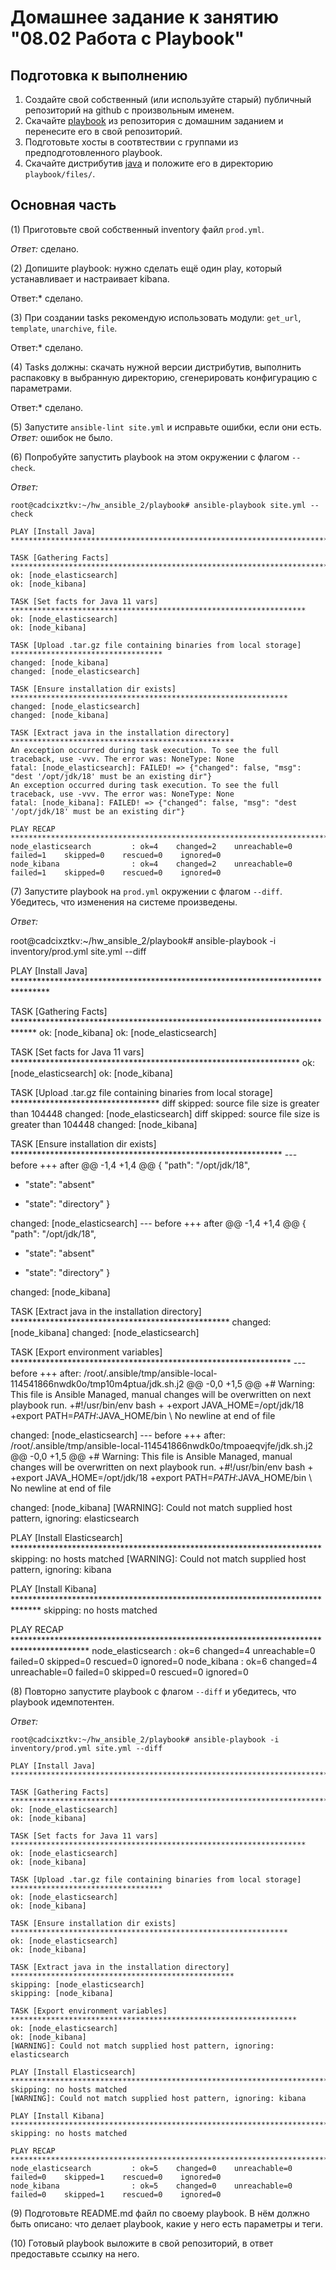 # Домашнее задание к занятию "08.02 Работа с Playbook"

## Подготовка к выполнению

1. Создайте свой собственный (или используйте старый) публичный репозиторий на github с произвольным именем.
2. Скачайте [playbook](https://github.com/netology-code/mnt-homeworks/blob/master/08-ansible-02-playbook/playbook) из репозитория с домашним заданием и перенесите его в свой репозиторий.
3. Подготовьте хосты в соотвтествии с группами из предподготовленного playbook.
4. Скачайте дистрибутив [java](https://www.oracle.com/java/technologies/javase-jdk11-downloads.html) и положите его в директорию `playbook/files/`.

## Основная часть

(1) Приготовьте свой собственный inventory файл `prod.yml`.

*Ответ:* сделано.

(2) Допишите playbook: нужно сделать ещё один play, который устанавливает и настраивает kibana.

Ответ:* сделано.

(3) При создании tasks рекомендую использовать модули: `get_url`, `template`, `unarchive`, `file`.

Ответ:* сделано.

(4) Tasks должны: скачать нужной версии дистрибутив, выполнить распаковку в выбранную директорию, сгенерировать конфигурацию с параметрами.

Ответ:* сделано.

(5) Запустите `ansible-lint site.yml` и исправьте ошибки, если они есть.
*Ответ:* ошибок не было.

(6) Попробуйте запустить playbook на этом окружении с флагом `--check`.

*Ответ:*

```
root@cadcixztkv:~/hw_ansible_2/playbook# ansible-playbook site.yml --check

PLAY [Install Java] ********************************************************************************

TASK [Gathering Facts] *****************************************************************************
ok: [node_elasticsearch]
ok: [node_kibana]

TASK [Set facts for Java 11 vars] ******************************************************************
ok: [node_elasticsearch]
ok: [node_kibana]

TASK [Upload .tar.gz file containing binaries from local storage] **********************************
changed: [node_kibana]
changed: [node_elasticsearch]

TASK [Ensure installation dir exists] **************************************************************
changed: [node_elasticsearch]
changed: [node_kibana]

TASK [Extract java in the installation directory] **************************************************
An exception occurred during task execution. To see the full traceback, use -vvv. The error was: NoneType: None
fatal: [node_elasticsearch]: FAILED! => {"changed": false, "msg": "dest '/opt/jdk/18' must be an existing dir"}
An exception occurred during task execution. To see the full traceback, use -vvv. The error was: NoneType: None
fatal: [node_kibana]: FAILED! => {"changed": false, "msg": "dest '/opt/jdk/18' must be an existing dir"}

PLAY RECAP *****************************************************************************************
node_elasticsearch         : ok=4    changed=2    unreachable=0    failed=1    skipped=0    rescued=0    ignored=0
node_kibana                : ok=4    changed=2    unreachable=0    failed=1    skipped=0    rescued=0    ignored=0

```


(7) Запустите playbook на `prod.yml` окружении с флагом `--diff`. Убедитесь, что изменения на системе произведены.

*Ответ:*

root@cadcixztkv:~/hw_ansible_2/playbook# ansible-playbook -i inventory/prod.yml site.yml --diff

PLAY [Install Java] ********************************************************************************

TASK [Gathering Facts] *****************************************************************************
ok: [node_kibana]
ok: [node_elasticsearch]

TASK [Set facts for Java 11 vars] ******************************************************************
ok: [node_elasticsearch]
ok: [node_kibana]

TASK [Upload .tar.gz file containing binaries from local storage] **********************************
diff skipped: source file size is greater than 104448
changed: [node_elasticsearch]
diff skipped: source file size is greater than 104448
changed: [node_kibana]

TASK [Ensure installation dir exists] **************************************************************
--- before
+++ after
@@ -1,4 +1,4 @@
 {
     "path": "/opt/jdk/18",
-    "state": "absent"
+    "state": "directory"
 }

changed: [node_elasticsearch]
--- before
+++ after
@@ -1,4 +1,4 @@
 {
     "path": "/opt/jdk/18",
-    "state": "absent"
+    "state": "directory"
 }

changed: [node_kibana]

TASK [Extract java in the installation directory] **************************************************
changed: [node_kibana]
changed: [node_elasticsearch]

TASK [Export environment variables] ****************************************************************
--- before
+++ after: /root/.ansible/tmp/ansible-local-114541866nwdk0o/tmp10m4ptua/jdk.sh.j2
@@ -0,0 +1,5 @@
+# Warning: This file is Ansible Managed, manual changes will be overwritten on next playbook run.
+#!/usr/bin/env bash
+
+export JAVA_HOME=/opt/jdk/18
+export PATH=$PATH:$JAVA_HOME/bin
\ No newline at end of file

changed: [node_elasticsearch]
--- before
+++ after: /root/.ansible/tmp/ansible-local-114541866nwdk0o/tmpoaeqvjfe/jdk.sh.j2
@@ -0,0 +1,5 @@
+# Warning: This file is Ansible Managed, manual changes will be overwritten on next playbook run.
+#!/usr/bin/env bash
+
+export JAVA_HOME=/opt/jdk/18
+export PATH=$PATH:$JAVA_HOME/bin
\ No newline at end of file

changed: [node_kibana]
[WARNING]: Could not match supplied host pattern, ignoring: elasticsearch

PLAY [Install Elasticsearch] ***********************************************************************
skipping: no hosts matched
[WARNING]: Could not match supplied host pattern, ignoring: kibana

PLAY [Install Kibana] ******************************************************************************
skipping: no hosts matched

PLAY RECAP *****************************************************************************************
node_elasticsearch         : ok=6    changed=4    unreachable=0    failed=0    skipped=0    rescued=0    ignored=0
node_kibana                : ok=6    changed=4    unreachable=0    failed=0    skipped=0    rescued=0    ignored=0


(8) Повторно запустите playbook с флагом `--diff` и убедитесь, что playbook идемпотентен.

*Ответ:*

```
root@cadcixztkv:~/hw_ansible_2/playbook# ansible-playbook -i inventory/prod.yml site.yml --diff

PLAY [Install Java] ********************************************************************************

TASK [Gathering Facts] *****************************************************************************
ok: [node_elasticsearch]
ok: [node_kibana]

TASK [Set facts for Java 11 vars] ******************************************************************
ok: [node_elasticsearch]
ok: [node_kibana]

TASK [Upload .tar.gz file containing binaries from local storage] **********************************
ok: [node_elasticsearch]
ok: [node_kibana]

TASK [Ensure installation dir exists] **************************************************************
ok: [node_elasticsearch]
ok: [node_kibana]

TASK [Extract java in the installation directory] **************************************************
skipping: [node_elasticsearch]
skipping: [node_kibana]

TASK [Export environment variables] ****************************************************************
ok: [node_elasticsearch]
ok: [node_kibana]
[WARNING]: Could not match supplied host pattern, ignoring: elasticsearch

PLAY [Install Elasticsearch] ***********************************************************************
skipping: no hosts matched
[WARNING]: Could not match supplied host pattern, ignoring: kibana

PLAY [Install Kibana] ******************************************************************************
skipping: no hosts matched

PLAY RECAP *****************************************************************************************
node_elasticsearch         : ok=5    changed=0    unreachable=0    failed=0    skipped=1    rescued=0    ignored=0
node_kibana                : ok=5    changed=0    unreachable=0    failed=0    skipped=1    rescued=0    ignored=0

```

(9) Подготовьте README.md файл по своему playbook. В нём должно быть описано: что делает playbook, какие у него есть параметры и теги.

(10) Готовый playbook выложите в свой репозиторий, в ответ предоставьте ссылку на него.
